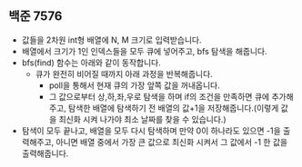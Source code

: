 ## 백준 7576
- 값들을 2차원 int형 배열에 N, M 크기로 입력받습니다.
- 배열에서 크기가 1인 인덱스들을 모두 큐에 넣어주고, bfs 탐색을 해줍니다.
- bfs(find) 함수는 아래와 같이 동작합니다.
    - 큐가 완전히 비어질 때까지 아래 과정을 반복해줍니다.
        - poll을 통해서 현재 큐의 가장 앞쪽 값을 꺼내옵니다.
        - 그 값으로부터 상,하,좌,우로 탐색을 하며 if의 조건을 만족하면 큐에 추가해주고, 탐색한 배열에 탐색하기 전 배열의 값+1을 저장해줍니다.(이렇게 값을 최신화 시켜 나가야 최소 날짜를 찾을 수 있습니다.)
- 탐색이 모두 끝나고, 배열을 모두 다시 탐색하며 만약 0이 하나라도 있으면 -1을 출력해주고, 아니면 배열 중에서 가장 큰 값으로 최신화 시켜서 그 값에서 -1 한 값을 출력해줍니다.